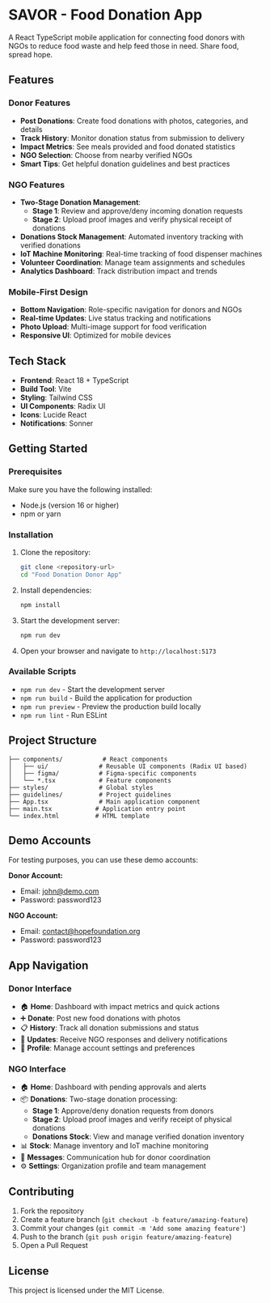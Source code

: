 # SAVOR - Food Donation App

A React TypeScript mobile application for connecting food donors with NGOs to reduce food waste and help feed those in need. Share food, spread hope.

## Features

### **Donor Features**
- **Post Donations**: Create food donations with photos, categories, and details
- **Track History**: Monitor donation status from submission to delivery  
- **Impact Metrics**: See meals provided and food donated statistics
- **NGO Selection**: Choose from nearby verified NGOs
- **Smart Tips**: Get helpful donation guidelines and best practices

### **NGO Features** 
- **Two-Stage Donation Management**: 
  - **Stage 1**: Review and approve/deny incoming donation requests
  - **Stage 2**: Upload proof images and verify physical receipt of donations
- **Donations Stock Management**: Automated inventory tracking with verified donations
- **IoT Machine Monitoring**: Real-time tracking of food dispenser machines
- **Volunteer Coordination**: Manage team assignments and schedules
- **Analytics Dashboard**: Track distribution impact and trends

### **Mobile-First Design**
- **Bottom Navigation**: Role-specific navigation for donors and NGOs
- **Real-time Updates**: Live status tracking and notifications
- **Photo Upload**: Multi-image support for food verification
- **Responsive UI**: Optimized for mobile devices

## Tech Stack

- **Frontend**: React 18 + TypeScript
- **Build Tool**: Vite
- **Styling**: Tailwind CSS
- **UI Components**: Radix UI
- **Icons**: Lucide React
- **Notifications**: Sonner

## Getting Started

### Prerequisites

Make sure you have the following installed:
- Node.js (version 16 or higher)
- npm or yarn

### Installation

1. Clone the repository:
   ```bash
   git clone <repository-url>
   cd "Food Donation Donor App"
   ```

2. Install dependencies:
   ```bash
   npm install
   ```

3. Start the development server:
   ```bash
   npm run dev
   ```

4. Open your browser and navigate to `http://localhost:5173`

### Available Scripts

- `npm run dev` - Start the development server
- `npm run build` - Build the application for production
- `npm run preview` - Preview the production build locally
- `npm run lint` - Run ESLint

## Project Structure

```
├── components/           # React components
│   ├── ui/              # Reusable UI components (Radix UI based)
│   ├── figma/           # Figma-specific components
│   └── *.tsx            # Feature components
├── styles/              # Global styles
├── guidelines/          # Project guidelines
├── App.tsx              # Main application component
├── main.tsx            # Application entry point
└── index.html          # HTML template
```

## Demo Accounts

For testing purposes, you can use these demo accounts:

**Donor Account:**
- Email: john@demo.com
- Password: password123

**NGO Account:**  
- Email: contact@hopefoundation.org
- Password: password123

## App Navigation

### **Donor Interface**
- 🏠 **Home**: Dashboard with impact metrics and quick actions
- ➕ **Donate**: Post new food donations with photos
- 📋 **History**: Track all donation submissions and status
- 🔔 **Updates**: Receive NGO responses and delivery notifications  
- 👤 **Profile**: Manage account settings and preferences

### **NGO Interface**
- 🏠 **Home**: Dashboard with pending approvals and alerts
- 📦 **Donations**: Two-stage donation processing:
  - **Stage 1**: Approve/deny donation requests from donors
  - **Stage 2**: Upload proof images and verify receipt of physical donations
  - **Donations Stock**: View and manage verified donation inventory
- 📊 **Stock**: Manage inventory and IoT machine monitoring
- 🔔 **Messages**: Communication hub for donor coordination
- ⚙️ **Settings**: Organization profile and team management

## Contributing

1. Fork the repository
2. Create a feature branch (`git checkout -b feature/amazing-feature`)
3. Commit your changes (`git commit -m 'Add some amazing feature'`)
4. Push to the branch (`git push origin feature/amazing-feature`)
5. Open a Pull Request

## License

This project is licensed under the MIT License.
